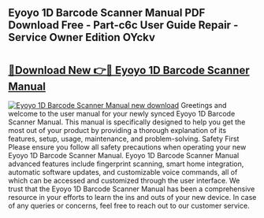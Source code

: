 ## Eyoyo 1D Barcode Scanner Manual PDF Download Free - Part-c6c User Guide Repair - Service Owner Edition OYckv

# <h2><a href="http://bc11712.oget.top/?id=Eyoyo+1D+Barcode+Scanner+Manual">🔗Download New 👉🔴 Eyoyo 1D Barcode Scanner Manual</a></h2>

[![Eyoyo 1D Barcode Scanner Manual new download](https://i.imgur.com/5g1atiW.png)](http://bc11712.oget.top/?id=Eyoyo+1D+Barcode+Scanner+Manual)
Greetings and welcome to the user manual for your newly synced Eyoyo 1D Barcode Scanner Manual. This manual is specifically designed to help you get the most out of your product by providing a thorough explanation of its features, setup, usage, maintenance, and problem-solving. Safety First Please ensure you follow all safety precautions when operating your new Eyoyo 1D Barcode Scanner Manual. Eyoyo 1D Barcode Scanner Manual advanced features include fingerprint scanning, smart home integration, automatic software updates, and customizable voice commands, all of which can be accessed and customized through the user interface. We trust that the Eyoyo 1D Barcode Scanner Manual has been a comprehensive resource in your efforts to learn the ins and outs of your new device. In case of any queries or concerns, feel free to reach out to our customer service.
